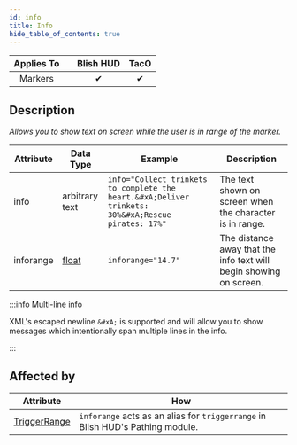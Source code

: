 ```yaml
---
id: info
title: Info
hide_table_of_contents: true
---
```


| Applies To | | Blish HUD | TacO |
|-|-|-|-|
| <center>Markers</center> | | <center>✔</center> | <center>✔</center> |

## Description

*Allows you to show text on screen while the user is in range of the marker.*

| Attribute | Data Type | Example | Description |
|-|-|-|-|
| info | arbitrary text | `info="Collect trinkets to complete the heart.&#xA;Deliver trinkets: 30%&#xA;Rescue pirates: 17%"` | The text shown on screen when the character is in range. |
| inforange | [float](../datatypes/float) | `inforange="14.7"` | The distance away that the info text will begin showing on screen. |

:::info Multi-line info

XML's escaped newline `&#xA;` is supported and will allow you to show messages which intentionally span multiple lines in the info.

:::

## Affected by

| Attribute | How |
|-|-|
| [TriggerRange](triggerrange) | `inforange` acts as an alias for `triggerrange` in Blish HUD's Pathing module. |